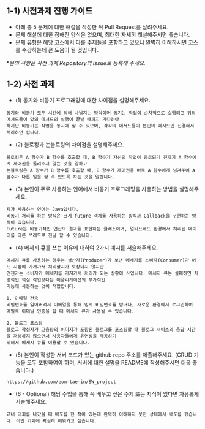 ## 1-1) 사전과제 진행 가이드

- 아래 총 5 문제에 대한 해설을 작성한 뒤 Pull Request를 날려주세요.
- 문제 해설에 대한 정해진 양식은 없으며, 최대한 자세히 해설해주시면 좋습니다.
- 문제 유형은 해당 코스에서 다룰 주제들을 포함하고 있으니 완벽히 이해하시면 코스를 수강하는데 큰 도움이 될 것입니다.

**문의 사항은 사전 과제 Repository의 Issue로 등록해 주세요.*
  


## 1-2) 사전 과제

- (1) 동기와 비동기 프로그래밍에 대한 차이점을 설명해주세요.
```
동기와 비동기 모두 시간에 의해 나눠지는 방식이며 동기는 작업이 순차적으로 실행되고 뒤의 메서드들이 앞의 메서드의 실행이 끝날 때까지 기다려야
하지만 비동기는 작업을 동시에 할 수 있으며, 각각의 메서드들이 본인의 메서드만 신경써서 처리하면 됩니다.
```

- (2) 블로킹과 논블로킹의 차이점을 설명해주세요.
```
블로킹은 A 함수가 B 함수를 호출할 때, B 함수가 자신의 작업이 종료되기 전까지 A 함수에게 제어권을 돌려주지 않는 것을 말하고 
논블로킹은 A 함수가 B 함수를 호출할 때, B 함수가 제어권을 바로 A 함수에게 넘겨주어 A 함수가 다른 일을 할 수 있도록 하는 것을 말합니다.
```

- (3) 본인이 주로 사용하는 언어에서 비동기 프로그래밍을 사용하는 방법을 설명해주세요.
```
제가 사용하는 언어는 Java입니다.
비동기 처리를 하는 방식은 크게 future 객체를 사용하는 방식과 Callback을 구현하는 방식이 있습니다. 
Future는 비동기적인 연산의 결과를 표현하는 클래스이며, 멀티쓰레드 환경에서 처리된 데이터를 다른 쓰레드로 전달 할 수 있습니다.
```

- (4) 메세지 큐를 쓰는 이유에 대하여 2가지 예시를 서술해주세요.
```
메세지 큐를 사용하는 경우는 생산자(Producer)가 보낸 메세지를 소비자(Consumer)가 어느 시점에 가져가서 처리할지가 보장되지 않지만 
언젠가는 소비자가 메세지를 가져가서 처리가 되는 상황에 쓰입니다. 메세지 큐는 실패하면 치명적인 핵심 작업보다는 어플리케이션의 부가적인 
기능에 사용하는 것이 적합합니다.

1. 이메일 전송 
비밀번호를 잃어버려서 이메일을 통해 임시 비밀번호를 받거나, 새로운 환경에서 로그인하여 메일로 이메일 인증을 할 때 메세지 큐가 사용될 수 있습니다.

2. 블로그 포스팅
블로그 작성자가 고용량의 이미지가 포함된 블로그를 포스팅할 때 블로그 서비스의 응답 시간을 저해하지 않으면서 사용자들에게 유연성을 제공하기 
위해서 메세지 큐를 이용할 수 있습니다.
```

- (5) 본인이 작성한 서버 코드가 있는 github repo 주소를 제출해주세요. (CRUD 기능을 모두 포함하여야 하며, 서버에 대한 설명을 README에 작성해주시면 더욱 좋습니다.)
```
https://github.com/eom-tae-in/SW_project
```

- (6 - Optional) 해당 수업을 통해 꼭 배우고 싶은 주제 또는 지식이 있다면 자유롭게 서술해주세요.
```
교내 대회를 나갔을 때 배포를 한 적이 있는데 완벽히 이해하지 못한 상태에서 배포를 했습니다. 이번 기회에 확실히 배워가고 싶습니다.
```